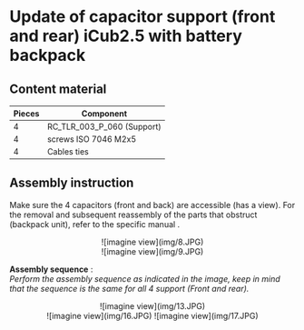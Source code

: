 # Update of capacitor support (front and rear) iCub2.5 with battery backpack

## Content material

|  Pieces | Component  |
|   ---   |    ---     |
|    4    |  RC_TLR_003_P_060 (Support)|
|    4    |  screws ISO 7046 M2x5 |
|    4    |  Cables ties  |


## Assembly instruction

Make sure the 4 capacitors (front and back) are accessible (has a view). For the removal and subsequent reassembly of the parts that obstruct (backpack unit), refer to the specific manual .<br>
<center> ![imagine view](img/8.JPG) </center>
<center> ![imagine view](img/9.JPG) </center>

**Assembly sequence** :<br>
*Perform the assembly sequence as indicated in the image, keep in mind that the sequence is the same for all 4 support (Front and rear).*<br>
<center> ![imagine view](img/13.JPG) </center>

<center> ![imagine view](img/16.JPG) ![imagine view](img/17.JPG)  </center>
